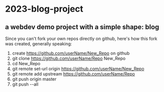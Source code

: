 # 2023-blog-project
a webdev demo project with a simple shape: blog
---
Since you can't fork your own repos directly on github, here's how this fork was created, generally speaking:

1. create https://github.com/userName/New_Repo on github
2. git clone https://github.com/userName/Repo New_Repo
3. cd New_Repo
4. git remote set-url origin https://github.com/userName/New_Repo
5. git remote add upstream https://github.com/userName/Repo
6. git push origin master
7. git push --all


